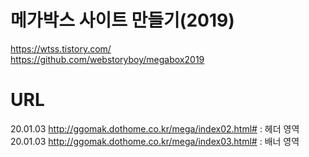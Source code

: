 # 메가박스 사이트 만들기(2019)

https://wtss.tistory.com/  
https://github.com/webstoryboy/megabox2019

# URL

20.01.03 http://ggomak.dothome.co.kr/mega/index02.html# : 헤더 영역  
20.01.03 http://ggomak.dothome.co.kr/mega/index03.html# : 배너 영역
